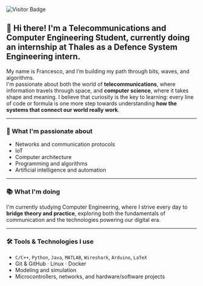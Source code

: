 ![Visitor Badge](https://visitor-badge.laobi.icu/badge?page_id=FrancescoO1.FrancescoO1)

## 👋 Hi there! I'm a Telecommunications and Computer Engineering Student, currently doing an internship at Thales as a Defence System Engineering intern.

My name is Francesco, and I’m building my path through bits, waves, and algorithms.  
I'm passionate about both the world of **telecommunications**, where information travels through space, and **computer science**, where it takes shape and meaning.
I believe that curiosity is the key to learning: every line of code or formula is one more step towards understanding **how the systems that connect our world really work**.

---

### 🚀 What I'm passionate about
- Networks and communication protocols  
- IoT  
- Computer architecture  
- Programming and algorithms  
- Artificial intelligence and automation

---

### 📚 What I'm doing
I'm currently studying Computer Engineering, where I strive every day to **bridge theory and practice**, exploring both the fundamentals of communication and the technologies powering our digital era.

---

### 🛠️ Tools & Technologies I use
- `C/C++`, `Python`, `Java`, `MATLAB`, `Wireshark`, `Arduino`, `LaTeX`
- Git & GitHub · Linux · Docker
- Modeling and simulation
- Microcontrollers, networks, and hardware/software projects



<!--
**FrancescoO1/FrancescoO1** is a ✨ _special_ ✨ repository because its `README.md` (this file) appears on your GitHub profile.

Here are some ideas to get you started:

- 🔭 I’m currently working on ...
- 🌱 I’m currently learning ...
- 👯 I’m looking to collaborate on ...
- 🤔 I’m looking for help with ...
- 💬 Ask me about ...
- 📫 How to reach me: ...
- 😄 Pronouns: ...
- ⚡ Fun fact: ...
-->
